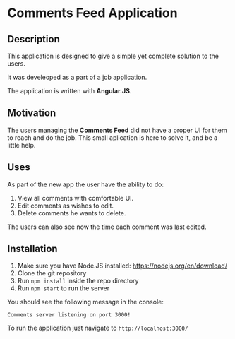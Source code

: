 # Comments Feed Application

## Description

This application is designed to give a simple yet complete solution to the users.

It was develeoped as a part of a job application.

The application is written with __Angular.JS__.

## Motivation

The users managing the __Comments Feed__ did not have a proper UI for them to reach and do the job.
This small aplication is here to solve it, and be a little help.

## Uses

As part of the new app the user have the ability to do:

1. View all comments with comfortable UI.
1. Edit comments as wishes to edit.
1. Delete comments he wants to delete.

The users can also see now the time each comment was last edited.

## Installation

1. Make sure you have Node.JS installed: https://nodejs.org/en/download/
1. Clone the git repository
1. Run `npm install` inside the repo directory
1. Run `npm start` to run the server

You should see the following message in the console:

`Comments server listening on port 3000!`

To run the application just navigate to `http://localhost:3000/`